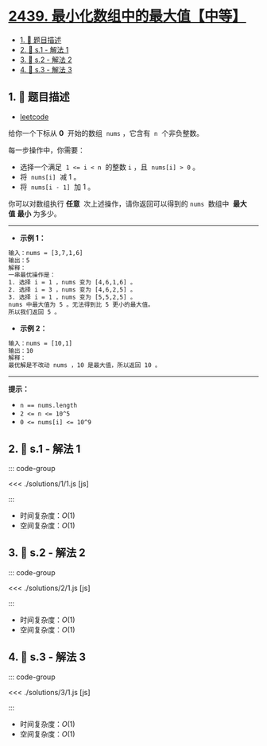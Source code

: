 # [2439. 最小化数组中的最大值【中等】](https://github.com/tnotesjs/TNotes.leetcode/tree/main/notes/2439.%20%E6%9C%80%E5%B0%8F%E5%8C%96%E6%95%B0%E7%BB%84%E4%B8%AD%E7%9A%84%E6%9C%80%E5%A4%A7%E5%80%BC%E3%80%90%E4%B8%AD%E7%AD%89%E3%80%91)

<!-- region:toc -->

- [1. 📝 题目描述](#1--题目描述)
- [2. 🎯 s.1 - 解法 1](#2--s1---解法-1)
- [3. 🎯 s.2 - 解法 2](#3--s2---解法-2)
- [4. 🎯 s.3 - 解法 3](#4--s3---解法-3)

<!-- endregion:toc -->

## 1. 📝 题目描述

- [leetcode](https://leetcode.cn/problems/minimize-maximum-of-array/)

给你一个下标从 **0**  开始的数组  `nums` ，它含有  `n`  个非负整数。

每一步操作中，你需要：

- 选择一个满足  `1 <= i < n`  的整数 `i` ，且  `nums[i] > 0` 。
- 将  `nums[i]`  减 1 。
- 将  `nums[i - 1]`  加 1 。

你可以对数组执行 **任意**  次上述操作，请你返回可以得到的 `nums`  数组中  **最大值** **最小** 为多少。

---

- **示例 1：**

```txt
输入：nums = [3,7,1,6]
输出：5
解释：
一串最优操作是：
1. 选择 i = 1 ，nums 变为 [4,6,1,6] 。
2. 选择 i = 3 ，nums 变为 [4,6,2,5] 。
3. 选择 i = 1 ，nums 变为 [5,5,2,5] 。
nums 中最大值为 5 。无法得到比 5 更小的最大值。
所以我们返回 5 。
```

- **示例 2：**

```txt
输入：nums = [10,1]
输出：10
解释：
最优解是不改动 nums ，10 是最大值，所以返回 10 。
```

---

**提示：**

- `n == nums.length`
- `2 <= n <= 10^5`
- `0 <= nums[i] <= 10^9`

## 2. 🎯 s.1 - 解法 1

::: code-group

<<< ./solutions/1/1.js [js]

:::

- 时间复杂度：$O(1)$
- 空间复杂度：$O(1)$

## 3. 🎯 s.2 - 解法 2

::: code-group

<<< ./solutions/2/1.js [js]

:::

- 时间复杂度：$O(1)$
- 空间复杂度：$O(1)$

## 4. 🎯 s.3 - 解法 3

::: code-group

<<< ./solutions/3/1.js [js]

:::

- 时间复杂度：$O(1)$
- 空间复杂度：$O(1)$
